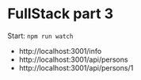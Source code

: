 # FullStack part 3

Start: `npm run watch`

-   http://localhost:3001/info
-   http://localhost:3001/api/persons
-   http://localhost:3001/api/persons/1
